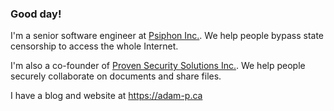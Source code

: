 ### Good day!

I'm a senior software engineer at [Psiphon Inc.](https://psiphon.ca/). We help people bypass state censorship to access the whole Internet.

I'm also a co-founder of [Proven Security Solutions Inc.](https://www.provensecuritysolutions.com/). We help people securely collaborate on documents and share files.

I have a blog and website at https://adam-p.ca
